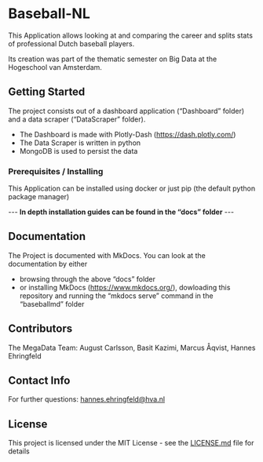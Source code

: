 # Baseball-NL

This Application allows looking at and comparing the career and splits stats of professional Dutch baseball players.

Its creation was part of the thematic semester on Big Data at the Hogeschool van Amsterdam. 

## Getting Started

The project consists out of a dashboard application (“Dashboard” folder) and a data scraper (“DataScraper” folder). 
-	The Dashboard is made with Plotly-Dash (https://dash.plotly.com/)
-	The Data Scraper is written in python 
-	MongoDB is used to persist the data

### Prerequisites / Installing

This Application can be installed using docker or just pip (the default python package manager)

--- **In depth installation guides can be found in the “docs” folder** ---

## Documentation

The Project is documented with MkDocs. You can look at the documentation by either
-	browsing through the above “docs” folder 
-	or installing MkDocs (https://www.mkdocs.org/), dowloading this repository and running the “mkdocs serve” command in the “baseballmd” folder

## Contributors

The MegaData Team: August Carlsson, Basit Kazimi, Marcus Åqvist, Hannes Ehringfeld

## Contact Info
For further questions: hannes.ehringfeld@hva.nl


## License

This project is licensed under the MIT License - see the [LICENSE.md](LICENSE.md) file for details